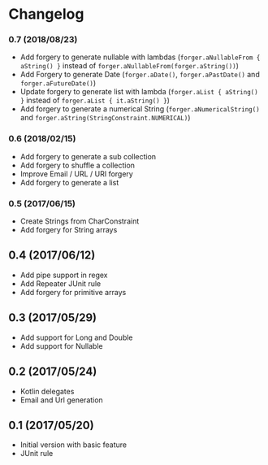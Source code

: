 # Changelog

### 0.7 (2018/08/23)

 - Add forgery to generate nullable with lambdas (`forger.aNullableFrom { aString() }` instead of `forger.aNullableFrom(forger.aString())`)
 - Add Forgery to generate Date (`forger.aDate()`, `forger.aPastDate()` and `forger.aFutureDate()`)
 - Update forgery to generate list with lambda (`forger.aList { aString() }` instead of `forger.aList { it.aString() }`)
 - Add forgery to generate a numerical String (`forger.aNumericalString()` and `forger.aString(StringConstraint.NUMERICAL)`) 

### 0.6 (2018/02/15)

 - Add forgery to generate a sub collection
 - Add forgery to shuffle a collection
 - Improve Email / URL / URI forgery
 - Add forgery to generate a list

### 0.5 (2017/06/15)

 - Create Strings from CharConstraint
 - Add forgery for String arrays

## 0.4 (2017/06/12)

 - Add pipe support in regex
 - Add Repeater JUnit rule
 - Add forgery for primitive arrays

## 0.3 (2017/05/29)

 - Add support for Long and Double
 - Add support for Nullable

## 0.2 (2017/05/24)

 - Kotlin delegates
 - Email and Url generation


## 0.1 (2017/05/20)

 - Initial version with basic feature
 - JUnit rule 